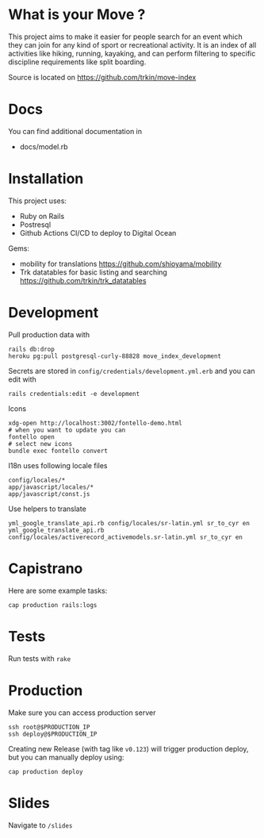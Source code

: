 # What is your Move ?

This project aims to make it easier for people search for an event which they
can join for any kind of sport or recreational activity. It is an index of all
activities like hiking, running, kayaking, and can perform filtering to specific
discipline requirements like split boarding.

Source is located on https://github.com/trkin/move-index

# Docs

You can find additional documentation in

* docs/model.rb

# Installation

This project uses:

* Ruby on Rails
* Postresql
* Github Actions CI/CD to deploy to Digital Ocean

Gems:

* mobility for translations https://github.com/shioyama/mobility
* Trk datatables for basic listing and searching
  https://github.com/trkin/trk_datatables

# Development

Pull production data with
```
rails db:drop
heroku pg:pull postgresql-curly-88828 move_index_development
```

Secrets are stored in `config/credentials/development.yml.erb` and you can edit
with

```
rails credentials:edit -e development
```

Icons

```
xdg-open http://localhost:3002/fontello-demo.html
# when you want to update you can
fontello open
# select new icons
bundle exec fontello convert
```

I18n uses following locale files

```
config/locales/*
app/javascript/locales/*
app/javascript/const.js
```

Use helpers to translate
```
yml_google_translate_api.rb config/locales/sr-latin.yml sr_to_cyr en
yml_google_translate_api.rb config/locales/activerecord_activemodels.sr-latin.yml sr_to_cyr en
```

# Capistrano

Here are some example tasks:

```
cap production rails:logs
```

# Tests

Run tests with `rake`

# Production

Make sure you can access production server
```
ssh root@$PRODUCTION_IP
ssh deploy@$PRODUCTION_IP
```

Creating new Release (with tag like `v0.123`) will trigger production deploy,
but you can manually deploy using:

```
cap production deploy
```

# Slides

Navigate to `/slides`
